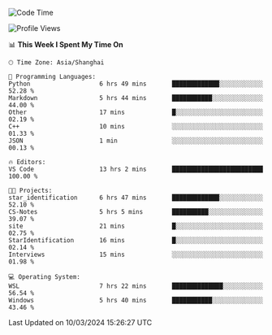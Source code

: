 <!--START_SECTION:waka-->
![Code Time](http://img.shields.io/badge/Code%20Time-1%2C533%20hrs%2040%20mins-blue)

![Profile Views](http://img.shields.io/badge/Profile%20Views-0-blue)

📊 **This Week I Spent My Time On** 

```text
🕑︎ Time Zone: Asia/Shanghai

💬 Programming Languages: 
Python                   6 hrs 49 mins       █████████████░░░░░░░░░░░░   52.28 % 
Markdown                 5 hrs 44 mins       ███████████░░░░░░░░░░░░░░   44.00 % 
Other                    17 mins             █░░░░░░░░░░░░░░░░░░░░░░░░   02.19 % 
C++                      10 mins             ░░░░░░░░░░░░░░░░░░░░░░░░░   01.33 % 
JSON                     1 min               ░░░░░░░░░░░░░░░░░░░░░░░░░   00.13 % 

🔥 Editors: 
VS Code                  13 hrs 2 mins       █████████████████████████   100.00 % 

🐱‍💻 Projects: 
star_identification      6 hrs 47 mins       █████████████░░░░░░░░░░░░   52.10 % 
CS-Notes                 5 hrs 5 mins        ██████████░░░░░░░░░░░░░░░   39.07 % 
site                     21 mins             █░░░░░░░░░░░░░░░░░░░░░░░░   02.75 % 
StarIdentification       16 mins             █░░░░░░░░░░░░░░░░░░░░░░░░   02.14 % 
Interviews               15 mins             ░░░░░░░░░░░░░░░░░░░░░░░░░   01.98 % 

💻 Operating System: 
WSL                      7 hrs 22 mins       ██████████████░░░░░░░░░░░   56.54 % 
Windows                  5 hrs 40 mins       ███████████░░░░░░░░░░░░░░   43.46 % 
```


 Last Updated on 10/03/2024 15:26:27 UTC
<!--END_SECTION:waka-->
